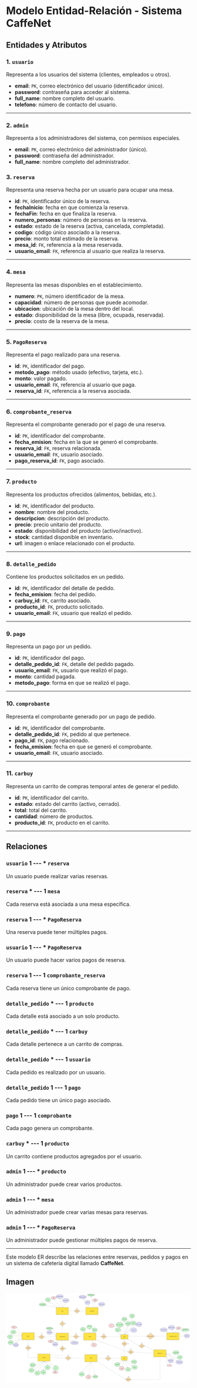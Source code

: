 #  Modelo Entidad-Relación - Sistema CaffeNet

##  Entidades y Atributos

### 1. `usuario`
Representa a los usuarios del sistema (clientes, empleados u otros).

- **email**: `PK`, correo electrónico del usuario (identificador único).
- **password**: contraseña para acceder al sistema.
- **full_name**: nombre completo del usuario.
- **telefono**: número de contacto del usuario.

---
### 2. `admin`
Representa a los administradores del sistema, con permisos especiales.

- **email**: `PK`, correo electrónico del administrador (único).
- **password**: contraseña del administrador.
- **full_name**: nombre completo del administrador.

### 3. `reserva`
Representa una reserva hecha por un usuario para ocupar una mesa.

- **id**: `PK`, identificador único de la reserva.
- **fechaInicio**: fecha en que comienza la reserva.
- **fechaFin**: fecha en que finaliza la reserva.
- **numero_personas**: número de personas en la reserva.
- **estado**: estado de la reserva (activa, cancelada, completada).
- **codigo**: código único asociado a la reserva.
- **precio**: monto total estimado de la reserva.
- **mesa_id**: `FK`, referencia a la mesa reservada.
- **usuario_email**: `FK`, referencia al usuario que realiza la reserva.

---

### 4. `mesa`
Representa las mesas disponibles en el establecimiento.

- **numero**: `PK`, número identificador de la mesa.
- **capacidad**: número de personas que puede acomodar.
- **ubicacion**: ubicación de la mesa dentro del local.
- **estado**: disponibilidad de la mesa (libre, ocupada, reservada).
- **precio**: costo de la reserva de la mesa.

---

### 5. `PagoReserva`
Representa el pago realizado para una reserva.

- **id**: `PK`, identificador del pago.
- **metodo_pago**: método usado (efectivo, tarjeta, etc.).
- **monto**: valor pagado.
- **usuario_email**: `FK`, referencia al usuario que paga.
- **reserva_id**: `FK`, referencia a la reserva asociada.

---

### 6. `comprobante_reserva`
Representa el comprobante generado por el pago de una reserva.

- **id**: `PK`, identificador del comprobante.
- **fecha_emision**: fecha en la que se generó el comprobante.
- **reserva_id**: `FK`, reserva relacionada.
- **usuario_email**: `FK`, usuario asociado.
- **pago_reserva_id**: `FK`, pago asociado.

---

### 7. `producto`
Representa los productos ofrecidos (alimentos, bebidas, etc.).

- **id**: `PK`, identificador del producto.
- **nombre**: nombre del producto.
- **descripcion**: descripción del producto.
- **precio**: precio unitario del producto.
- **estado**: disponibilidad del producto (activo/inactivo).
- **stock**: cantidad disponible en inventario.
- **url**: imagen o enlace relacionado con el producto.

---

### 8. `detalle_pedido`
Contiene los productos solicitados en un pedido.

- **id**: `PK`, identificador del detalle de pedido.
- **fecha_emision**: fecha del pedido.
- **carbuy_id**: `FK`, carrito asociado.
- **producto_id**: `FK`, producto solicitado.
- **usuario_email**: `FK`, usuario que realizó el pedido.

---

### 9. `pago`
Representa un pago por un pedido.

- **id**: `PK`, identificador del pago.
- **detalle_pedido_id**: `FK`, detalle del pedido pagado.
- **usuario_email**: `FK`, usuario que realizó el pago.
- **monto**: cantidad pagada.
- **metodo_pago**: forma en que se realizó el pago.

---

### 10. `comprobante`
Representa el comprobante generado por un pago de pedido.

- **id**: `PK`, identificador del comprobante.
- **detalle_pedido_id**: `FK`, pedido al que pertenece.
- **pago_id**: `FK`, pago relacionado.
- **fecha_emision**: fecha en que se generó el comprobante.
- **usuario_email**: `FK`, usuario asociado.

---

### 11. `carbuy`
Representa un carrito de compras temporal antes de generar el pedido.

- **id**: `PK`, identificador del carrito.
- **estado**: estado del carrito (activo, cerrado).
- **total**: total del carrito.
- **cantidad**: número de productos.
- **producto_id**: `FK`, producto en el carrito.

---

##  Relaciones

###  `usuario` 1 --- * `reserva`
Un usuario puede realizar varias reservas.

###  `reserva` * --- 1 `mesa`
Cada reserva está asociada a una mesa específica.

###  `reserva` 1 --- * `PagoReserva`
Una reserva puede tener múltiples pagos.

###  `usuario` 1 --- * `PagoReserva`
Un usuario puede hacer varios pagos de reserva.

###  `reserva` 1 --- 1 `comprobante_reserva`
Cada reserva tiene un único comprobante de pago.

###  `detalle_pedido` * --- 1 `producto`
Cada detalle está asociado a un solo producto.

###  `detalle_pedido` * --- 1 `carbuy`
Cada detalle pertenece a un carrito de compras.

###  `detalle_pedido` * --- 1 `usuario`
Cada pedido es realizado por un usuario.

###  `detalle_pedido` 1 --- 1 `pago`
Cada pedido tiene un único pago asociado.

###  `pago` 1 --- 1 `comprobante`
Cada pago genera un comprobante.

###  `carbuy` * --- 1 `producto`
Un carrito contiene productos agregados por el usuario.

###  `admin` 1 --- * `producto`
Un administrador puede crear varios productos.

###  `admin` 1 --- * `mesa`
Un administrador puede crear varias mesas para reservas.

###  `admin` 1 --- * `PagoReserva`
Un administrador puede gestionar múltiples pagos de reserva.


---

 Este modelo ER describe las relaciones entre reservas, pedidos y pagos en un sistema de cafetería digital llamado **CaffeNet**.


 ## Imagen

 ![Diagrama MER](img/diagrama%20mer.png)

